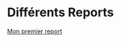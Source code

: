 [](/images/logo_cnp.svg "Titre de l'image")

# Différents Reports

[Mon premier report](https://antoinerouby.github.io/vyrubve-buiuvie-4356432/testQuarto.html)
